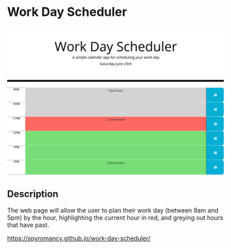 # Work Day Scheduler
![A window titled Work Day Scheduler and the days date followed by an hourly calendar with descriptions and save icons](./Capture.PNG)

## Description
The web page will allow the user to plan their work day (between 9am and 5pm) by the hour, highlighting the current hour in red, and greying out hours that have past.

 https://spyromancy.github.io/work-day-scheduler/
